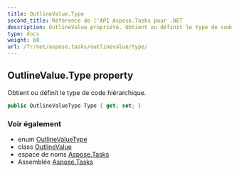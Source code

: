 ```yaml
---
title: OutlineValue.Type
second_title: Référence de l'API Aspose.Tasks pour .NET
description: OutlineValue propriété. Obtient ou définit le type de code hiérarchique.
type: docs
weight: 60
url: /fr/net/aspose.tasks/outlinevalue/type/
---
```

## OutlineValue.Type property

Obtient ou définit le type de code hiérarchique.

```csharp
public OutlineValueType Type { get; set; }
```

### Voir également

* enum [OutlineValueType](../../outlinevaluetype/)
* class [OutlineValue](../)
* espace de noms [Aspose.Tasks](../../outlinevalue/)
* Assemblée [Aspose.Tasks](../../../)


